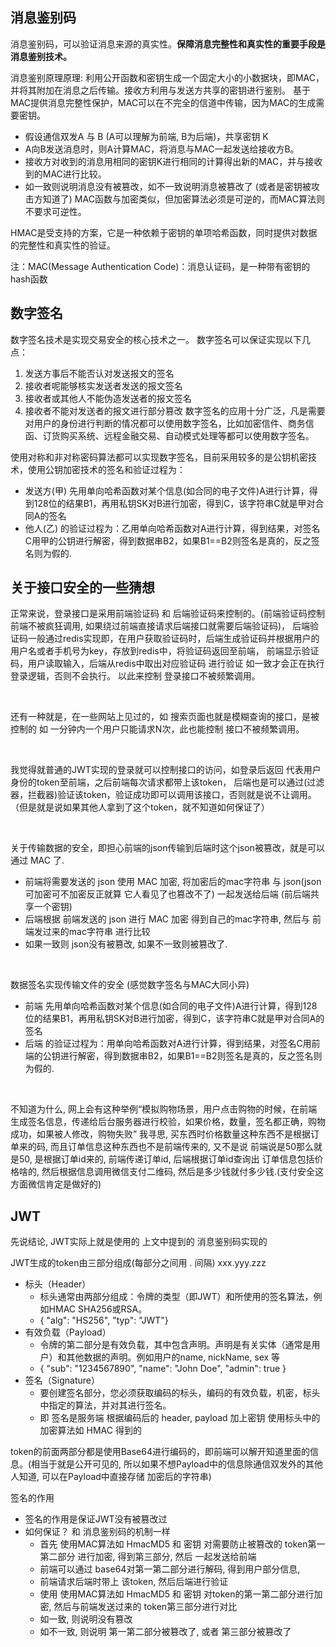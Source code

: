 ## 消息鉴别码
消息鉴别码，可以验证消息来源的真实性。**保障消息完整性和真实性的重要手段是消息鉴别技术。**

消息鉴别原理原理: 利用公开函数和密钥生成一个固定大小的小数据块，即MAC，并将其附加在消息之后传输。接收方利用与发送方共享的密钥进行鉴别。
基于MAC提供消息完整性保护，MAC可以在不完全的信道中传输，因为MAC的生成需要密钥。
* 假设通信双发A 与 B (A可以理解为前端, B为后端)，共享密钥 K
* A向B发送消息时，则A计算MAC，将消息与MAC一起发送给接收方B。
* 接收方对收到的消息用相同的密钥K进行相同的计算得出新的MAC，并与接收到的MAC进行比较。
* 如一致则说明消息没有被篡改，如不一致说明消息被篡改了 (或者是密钥被攻击方知道了)
MAC函数与加密类似，但加密算法必须是可逆的，而MAC算法则不要求可逆性。
  
HMAC是受支持的方案，它是一种依赖于密钥的单项哈希函数，同时提供对数据的完整性和真实性的验证。

注：MAC(Message Authentication Code)：消息认证码，是一种带有密钥的hash函数

## 数字签名
数字签名技术是实现交易安全的核心技术之一。
数字签名可以保证实现以下几点：
1. 发送方事后不能否认对发送报文的签名
2. 接收者呢能够核实发送者发送的报文签名
3. 接收者或其他人不能伪造发送者的报文签名
4. 接收者不能对发送者的报文进行部分篡改
数字签名的应用十分广泛，凡是需要对用户的身份进行判断的情况都可以使用数字签名，比如加密信件、商务信函、订货购买系统、远程金融交易、自动模式处理等都可以使用数字签名。
   
使用对称和非对称密码算法都可以实现数字签名，目前采用较多的是公钥机密技术，使用公钥加密技术的签名和验证过程为：
* 发送方(甲) 先用单向哈希函数对某个信息(如合同的电子文件)A进行计算，得到128位的结果B1，再用私钥SK对B进行加密，得到C，该字符串C就是甲对合同A的签名
* 他人(乙) 的验证过程为：乙用单向哈希函数对A进行计算，得到结果，对签名C用甲的公钥进行解密，得到数据串B2，如果B1==B2则签名是真的，反之签名则为假的.

## 关于接口安全的一些猜想
正常来说，登录接口是采用前端验证码 和 后端验证码来控制的。(前端验证码控制前端不被疯狂调用, 如果绕过前端直接请求后端接口就需要后端验证码)，
后端验证码一般通过redis实现即，在用户获取验证码时，后端生成验证码并根据用户的用户名或者手机号为key，存放到redis中，将验证码返回至前端，
前端显示验证码，用户读取输入，后端从redis中取出对应验证码 进行验证 如一致才会正在执行登录逻辑，否则不会执行。 以此来控制 登录接口不被频繁调用。

<br/>

还有一种就是，在一些网站上见过的，如 搜索页面也就是模糊查询的接口，是被控制的 如 一分钟内一个用户只能请求N次，此也能控制 接口不被频繁调用。

<br/>

我觉得就普通的JWT实现的登录就可以控制接口的访问，如登录后返回 代表用户身份的token至前端，之后前端每次请求都带上该token，
后端也是可以通过(过滤器，拦截器)验证该token，验证成功即可以调用该接口，否则就是说不让调用。
（但是就是说如果其他人拿到了这个token，就不知道如何保证了）

<br/>

关于传输数据的安全，即担心前端的json传输到后端时这个json被篡改，就是可以通过 MAC 了.
* 前端将需要发送的 json 使用 MAC 加密, 将加密后的mac字符串 与 json(json可加密可不加密反正就算 它人看见了也篡改不了) 一起发送给后端 (前后端共享一个密钥)
* 后端根据 前端发送的 json 进行 MAC 加密 得到自己的mac字符串, 然后与 前端发过来的mac字符串 进行比较
* 如果一致则 json没有被篡改, 如果不一致则被篡改了.

<br/>

数据签名实现传输文件的安全 (感觉数字签名与MAC大同小异)
* 前端 先用单向哈希函数对某个信息(如合同的电子文件)A进行计算，得到128位的结果B1，再用私钥SK对B进行加密，得到C，该字符串C就是甲对合同A的签名
* 后端 的验证过程为：用单向哈希函数对A进行计算，得到结果，对签名C用前端的公钥进行解密，得到数据串B2，如果B1==B2则签名是真的，反之签名则为假的.

<br/>

不知道为什么, 网上会有这种举例“模拟购物场景，用户点击购物的时候，在前端生成签名信息，传递给后台服务器进行校验，如果价格，数量，签名都正确，购物成功，如果被人修改，购物失败”
我寻思, 买东西时价格数量这种东西不是根据订单来的码, 而且订单信息这种东西也不是前端传来的, 又不是说 前端说是50那么就是50,
是根据订单id来的, 前端传递订单id, 后端根据订单id查询出 订单信息包括价格啥的, 然后根据信息调用微信支付二维码, 然后是多少钱就付多少钱.(支付安全这方面微信肯定是做好的)


## JWT
先说结论, JWT实际上就是使用的 上文中提到的 消息鉴别码实现的

JWT生成的token由三部分组成(每部分之间用 . 间隔)  xxx.yyy.zzz
* 标头（Header）
  * 标头通常由两部分组成：令牌的类型（即JWT）和所使用的签名算法，例如HMAC SHA256或RSA。
  * { "alg": "HS256", "typ": "JWT"}
* 有效负载（Payload）
  * 令牌的第二部分是有效负载，其中包含声明。声明是有关实体（通常是用户）和其他数据的声明。例如用户的name, nickName, sex 等
  * { "sub": "1234567890", "name": "John Doe", "admin": true }
* 签名（Signature）
  * 要创建签名部分，您必须获取编码的标头，编码的有效负载，机密，标头中指定的算法，并对其进行签名。
  * 即 签名是服务端 根据编码后的 header, payload 加上密钥 使用标头中的加密算法如 HMAC 得到的

token的前面两部分都是使用Base64进行编码的，即前端可以解开知道里面的信息。(相当于就是公开可见的, 所以如果不想Payload中的信息除通信双发外的其他人知道, 可以在Payload中直接存储 加密后的字符串)

签名的作用
* 签名的作用是保证JWT没有被篡改过
* 如何保证？ 和 消息鉴别码的机制一样
    * 首先 使用MAC算法如 HmacMD5 和 密钥 对需要防止被篡改的 token第一第二部分 进行加密, 得到第三部分, 然后 一起发送给前端
    * 前端可以通过 base64对第一第二部分进行解码, 得到用户部分信息, 
    * 前端请求后端时带上 该token, 然后后端进行验证
    * 使用 使用MAC算法如 HmacMD5 和 密钥 对token的第一第二部分进行加密, 然后与前端发送过来的 token第三部分进行对比
    * 如一致, 则说明没有篡改
    * 如不一致, 则说明 第一第二部分被篡改了, 或者 第三部分被篡改了







